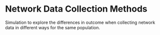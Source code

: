 # Network Data Collection Methods
Simulation to explore the differences in outcome when collecting network data in different ways for the same population.
